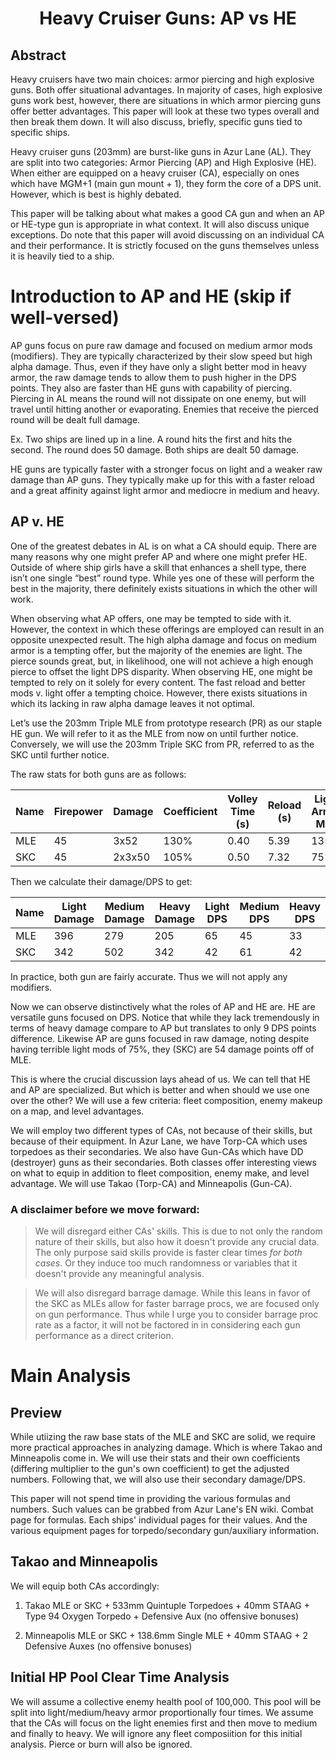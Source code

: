 <body>
  <h1 align="center">
    Heavy Cruiser Guns: AP vs HE
  </h1>
</body>

## Abstract
Heavy cruisers have two main choices: armor piercing and high explosive guns. Both offer situational advantages. In majority of cases, high explosive guns work best, however, there are situations in which armor piercing guns offer better advantages. This paper will look at these two types overall and then break them down. It will also discuss, briefly, specific guns tied to specific ships.

Heavy cruiser guns (203mm) are burst-like guns in Azur Lane (AL). They are split into two categories: Armor Piercing (AP) and High Explosive (HE). When either are equipped on a heavy cruiser (CA), especially on ones which have MGM+1 (main gun mount + 1), they form the core of a DPS unit. However, which is best is highly debated. 

This paper will be talking about what makes a good CA gun and when an AP or HE-type gun is appropriate in what context. It will also discuss unique exceptions. Do note that this paper will avoid discussing on an individual CA and their performance. It is strictly focused on the guns themselves unless it is heavily tied to a ship.

# Introduction to AP and HE (skip if well-versed)
AP guns focus on pure raw damage and focused on medium armor mods (modifiers). They are typically characterized by their slow speed but high alpha damage. Thus, even if they have only a slight better mod in heavy armor, the raw damage tends to allow them to push higher in the DPS points. They also are faster than HE guns with capability of piercing. Piercing in AL means the round will not dissipate on one enemy, but will travel until hitting another or evaporating. Enemies that receive the pierced round will be dealt full damage.

Ex. Two ships are lined up in a line. A round hits the first and hits the second. The round does 50 damage. Both ships are dealt 50 damage.

HE guns are typically faster with a stronger focus on light and a weaker raw damage than AP guns. They typically make up for this with a faster reload and a great affinity against light armor and mediocre in medium and heavy.

## AP v. HE
One of the greatest debates in AL is on what a CA should equip. There are many reasons why one might prefer AP and where one might prefer HE. Outside of where ship girls have a skill that enhances a shell type, there isn’t one single “best” round type. While yes one of these will perform the best in the majority, there definitely exists situations in which the other will work.

When observing what AP offers, one may be tempted to side with it. However, the context in which these offerings are employed can result in an opposite unexpected result. The high alpha damage and focus on medium armor is a tempting offer, but the majority of the enemies are light. The pierce sounds great, but, in likelihood, one will not achieve a high enough pierce to offset the light DPS disparity.
When observing HE, one might be tempted to rely on it solely for every content. The fast reload and better mods v. light offer a tempting choice. However, there exists situations in which its lacking in raw alpha damage leaves it not optimal.

Let’s use the 203mm Triple MLE from prototype research (PR) as our staple HE gun. We will refer to it as the MLE from now on until further notice. Conversely, we will use the 203mm Triple SKC from PR, referred to as the SKC until further notice. 

The raw stats for both guns are as follows:

| Name | Firepower | Damage | Coefficient | Volley Time (s) | Reload (s) | Light Armor Mod | Medium Armor Mod | Heavy Armor Mod|
| --- | --- | --- | --- | --- | --- | --- | --- | --- |
| MLE | 45 | 3x52 | 130% | 0.40 | 5.39 | 135% | 95% | 70% |
| SKC | 45 | 2x3x50 | 105% | 0.50 | 7.32 | 75% | 110% | 75% |

Then we calculate their damage/DPS to get:

| Name | Light Damage | Medium Damage | Heavy Damage | Light DPS | Medium DPS | Heavy DPS |
| --- | --- | --- | --- | --- | --- | --- |
| MLE | 396 | 279 | 205 | 65 | 45 | 33 |
| SKC | 342 | 502 | 342 | 42 | 61 | 42 |

In practice, both gun are fairly accurate. Thus we will not apply any modifiers.

Now we can observe distinctively what the roles of AP and HE are. HE are versatile guns focused on DPS. Notice that while they lack tremendously in terms of heavy damage compare to AP but translates to only 9 DPS points difference. Likewise AP are guns focused in raw damage, noting despite having terrible light mods of 75%, they (SKC) are 54 damage points off of MLE.

This is where the crucial discussion lays ahead of us. We can tell that HE and AP are specialized. But which is better and when should we use one over the other? We will use a few criteria: fleet composition, enemy makeup on a map, and level advantages. 

We will employ two different types of CAs, not because of their skills, but because of their equipment. In Azur Lane, we have Torp-CA which uses torpedoes as their secondaries. We also have Gun-CAs which have DD (destroyer) guns as their secondaries. Both classes offer interesting views on what to equip in addition to fleet composition, enemy make, and level advantage. We will use Takao (Torp-CA) and Minneapolis (Gun-CA). 

### A disclaimer before we move forward:

> We will disregard either CAs' skills. This is due to not only the random nature of their skills, but also how it doesn't provide any crucial data. The only purpose said skills provide is faster clear times _for both cases_. Or they induce too much randomness or variables that it doesn't provide any meaningful analysis.

> We will also disregard barrage damage. While this leans in favor of the SKC as MLEs allow for faster barrage procs, we are focused only on gun performance. Thus while I urge you to consider barrage proc rate as a factor, it will not be factored in in considering each gun performance as a direct criterion.

# Main Analysis

## Preview

While utiizing the raw base stats of the MLE and SKC are solid, we require more practical approaches in analyzing damage. Which is where Takao and Minneapolis come in. We will use their stats and their own coefficients (differing multiplier to the gun's own coefficient) to get the adjusted numbers. Following that, we will also use their secondary damage/DPS. 

This paper will not spend time in providing the various formulas and numbers. Such values can be grabbed from Azur Lane's EN wiki. Combat page for formulas. Each ships' individual pages for their values. And the various equipment pages for torpedo/secondary gun/auxiliary information.

## Takao and Minneapolis

We will equip both CAs accordingly:
1. Takao
MLE or SKC + 533mm Quintuple Torpedoes + 40mm STAAG + Type 94 Oxygen Torpedo + Defensive Aux (no offensive bonuses)

2. Minneapolis
MLE or SKC + 138.6mm Single MLE + 40mm STAAG + 2 Defensive Auxes (no offensive bonuses)

## Initial HP Pool Clear Time Analysis

We will assume a collective enemy health pool of 100,000. This pool will be split into light/medium/heavy armor proportionally four times. We assume that the CAs will focus on the light enemies first and then move to medium and finally to heavy. We will ignore any fleet composiition for this initial analysis. Pierce or burn will also be ignored.


